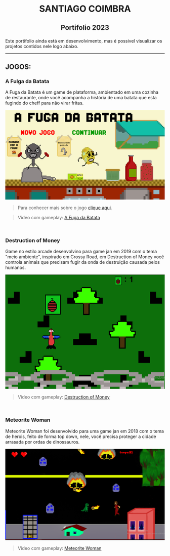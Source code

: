 <h1 aling="center">
    <p align="center">SANTIAGO COIMBRA</p>
</h1>
<h2 aling="center">
    <p align="center">Portifolio 2023</p>
</h2>

Este portifolio ainda está em desenvolvimento, mas é possivel visualizar os projetos contidos nele logo abaixo.

-   -   -   

## JOGOS:


### A Fulga da Batata
A Fuga da Batata é um game de plataforma, ambientado em uma cozinha de restaurante, onde você acompanha a história de uma batata que esta fugindo do cheff para não virar fritas.

![Tela inicial](/midia/aFugaDaBatata/A_F_D_Bprint1.png)

>Para conhecer mais sobre o jogo [clique aqui](https://gamejolt.com/games/afugadabatata/410375).

>Video com gameplay: [A Fuga da Batata](https://youtu.be/QaINeFIqYgc)

<br>

### Destruction of Money
Game no estilo arcade desenvolvino para game jan em 2019 com o tema "meio ambiente", inspirado em Crossy Road, em Destruction of Money você controla animais que precisam fugir da onda de destruição causada pelos humanos.

![Gameplay](/midia/DestructionOfMoney/D_O_Mprint2.png)

>Video com gameplay: [Destruction of Money](https://youtu.be/Pf3BLGn1sBU)

<br>

### Meteorite Woman
Meteorite Woman foi desenvolvido para uma game jan em 2018 com o tema de herois, feito de forma top down, nele, você precisa proteger a cidade arrasada por ordas de dinossauros.

![Gameplay](/midia/meteoriteWoman/M_Hprint4.png)

>Video com gameplay: [Meteorite Woman](https://youtu.be/1_pf-QwkM3I)
